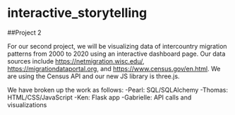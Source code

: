 # interactive_storytelling

##Project 2 

For our second project, we will be visualizing data of intercountry migration patterns from 2000 to 2020 using an interactive dashboard page. Our data sources include https://netmigration.wisc.edu/, https://migrationdataportal.org, and https://www.census.gov/en.html. We are using the Census API and our new JS library is three.js. 

We have broken up the work as follows: 
-Pearl: SQL/SQLAlchemy
-Thomas: HTML/CSS/JavaScript 
-Ken: Flask app
-Gabrielle: API calls and visualizations 